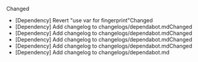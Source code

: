 Changed
- [Dependency] Revert "use var for fingerprint"Changed
- [Dependency] Add changelog to changelogs/dependabot.mdChanged
- [Dependency] Add changelog to changelogs/dependabot.mdChanged
- [Dependency] Add changelog to changelogs/dependabot.mdChanged
- [Dependency] Add changelog to changelogs/dependabot.mdChanged
- [Dependency] Add changelog to changelogs/dependabot.md